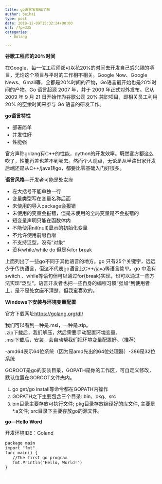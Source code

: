 ```yaml
---
title: go语言零基础了解
author: beihai
type: post
date: 2018-12-09T15:32:24+00:00
url: /?p=335
categories:
  - Golang

---
```

<span style="font-size: 12pt; background-color: #ffffff;"><strong>谷歌工程师的20%时间</strong></span>

<p style="text-align: left;">
  <span style="font-size: 12pt; background-color: #ffffff;">在Google，每一位工程师都可以花20%的时间去开发自己感兴趣的项目，无论这个项目与平时的工作相不相关。Google Now、Google News、Gmail等，全都是20%时间的产物，Go语言最开始也是20%时间的产物。Go 语言起源 2007 年，并于 2009 年正式对外发布。它从 2009 年 9 月 21 日开始作为谷歌公司 20% 兼职项目，即相关员工利用 20% 的空余时间来参与 Go 语言的研发工作。</span>
</p>

<span style="font-size: 12pt; background-color: #ffffff;"><strong>go语言特性 </strong></span>

  * <span style="font-size: 12pt; background-color: #ffffff;">部署简单</span>
  * <span style="font-size: 12pt; background-color: #ffffff;">并发性好</span>
  * <span style="font-size: 12pt; background-color: #ffffff;">性能强</span>

<span style="font-size: 12pt; background-color: #ffffff;">官方声称golang有C++的性能，python的开发效率。既然官方都这么吹了，性能再差也差不到哪去。然而个人观点，无论是从半路出家开发后端还是从C++/java转go，都要比零基础入门好很多。</span>

<span style="font-size: 12pt;"><strong>语言风格—</strong>开发者可能是处女座</span>

  * <span style="font-size: 12pt;">左大括号不能单独一行 </span>
  * <span style="font-size: 12pt;">变量类型写在变量名称后面</span>
  * <span style="font-size: 12pt;">未使用的导入package会报错</span>
  * <span style="font-size: 12pt;">未使用的变量会报错，但是未使用的全局变量是不会报错的 </span>
  * <span style="font-size: 12pt;">短变量声明只能在函数体内 </span>
  * <span style="font-size: 12pt;">不能使用nil(null)显示的初始化变量 </span>
  * <span style="font-size: 12pt;">不允许使用前缀自增 </span>
  * <span style="font-size: 12pt;">不支持泛型，没有&#8221;对象&#8221;</span>
  * <span style="font-size: 12pt;">没有while/while do 但是有for break</span>

<span style="font-size: 12pt;">上面列出了一些go不同于其他语言的地方。go 只有25个关键字，远远少于传统语言，但这不代表go语言比C++/java等语言简单。go 中没有switch 、while等语句但可以通过for{break}实现，也可以通过一些方法实现&#8221;泛型&#8221;。语言开发者也把一些自身的编程习惯&#8221;强加”到使用者上，是不是处女座不清楚，但我蛮喜欢的。</span>

<span style="font-size: 12pt;"><strong>Windows下安装与环境变量配置</strong></span>

<span style="font-size: 12pt;">官方下载网址<a href="https://golang.org/dl/">https://golang.org/dl/</a></span>

<span style="font-size: 12pt;">我们可以看到一种是.msi，一种是.zip。 </span>  
<span style="font-size: 12pt;">.zip下载后，我们解压，然后需要手动配置环境变量。 </span>  
<span style="font-size: 12pt;">.msi下载后，安装，会自动帮我们把环境变量配置好。（推荐）</span>

<span style="font-size: 12pt;">-amd64表示64位系统（因为是amd先出的64位处理器）-386是32位系统</span>

<span style="font-size: 12pt;">GOROOT是go的安装目录，GOPATH是你的工作区，可自定义修改，默认位置在GOROOT文件夹内。</span>

  1. <span style="font-size: 12pt;">go get/go install等命令都在GOPATH内操作</span>
  2. <span style="font-size: 12pt;">GOPATH之下主要包含三个目录: bin、pkg、src</span>
  3. <span style="font-size: 12pt;">bin目录主要存放可执行文件; pkg目录存放编译好的库文件, 主要是*.a文件; src目录下主要存放go的源文件。</span>

<span style="font-size: 12pt;"><strong>go—Hello Word</strong></span>

<span style="font-size: 12pt;">开发环境IDE：Goland</span>

<pre class="pure-highlightjs"><span style="font-size: 12pt;"><code class="null">package main
import "fmt"
func main() {
   //The first go program
   fmt.Println("Hello, World!")
}</code></span></pre>



<span style="color: #4f4f4f; text-transform: none; text-indent: 0px; letter-spacing: normal; font-family: -apple-system,'SF UI Text',Arial,'PingFang SC','Hiragino Sans GB','Microsoft YaHei','WenQuanYi Micro Hei',sans-serif; font-size: 12pt; font-style: normal; font-weight: 400; word-spacing: 0px; display: inline !important; white-space: normal; orphans: 2; widows: 2; float: none; -webkit-text-stroke-width: 0px; background-color: #ffffff;"> </span>